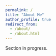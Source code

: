 ```yaml
---
permalink: /
title: "About Me"
author_profile: true
redirect_from: 
  - /about/
  - /about.html
---
```


Section in progress.
